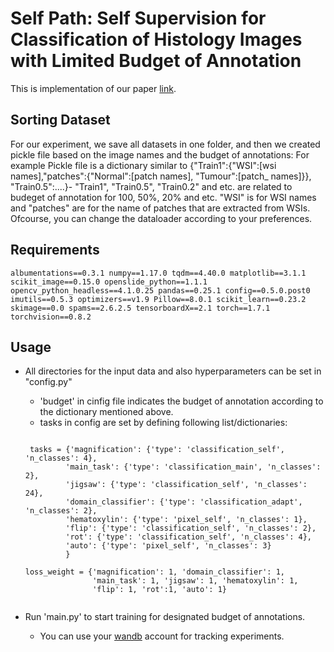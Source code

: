 # Self Path: Self Supervision for Classification of Histology Images with Limited Budget of Annotation
This is implementation of our paper [link](https://arxiv.org/pdf/2008.05571.pdf).

## Sorting Dataset
For our experiment, we save all datasets in one folder, and then we created pickle file based on the image names and the budget of annotations: For example
Pickle file is a dictionary similar to {"Train1":{"WSI":[wsi names],"patches":{"Normal":[patch names], "Tumour":[patch_ names]}},
    "Train0.5":....}- "Train1", "Train0.5", "Train0.2" and etc. are related to budeget of annotation for 100, 50%, 20% and etc. "WSI" is for WSI names and "patches" are for the name of patches that are extracted from WSIs. Ofcourse, you can change the dataloader according to your preferences.
## Requirements    
`albumentations==0.3.1
numpy==1.17.0
tqdm==4.40.0
matplotlib==3.1.1
scikit_image==0.15.0
openslide_python==1.1.1
opencv_python_headless==4.1.0.25
pandas==0.25.1
config==0.5.0.post0
imutils==0.5.3
optimizers==v1.9
Pillow==8.0.1
scikit_learn==0.23.2
skimage==0.0
spams==2.6.2.5
tensorboardX==2.1
torch==1.7.1
torchvision==0.8.2`

## Usage
- All directories for the input data and also hyperparameters can be set in "config.py"
    - 'budget' in cinfig file indicates the budget of annotation according to the dictionary mentioned above.
    - tasks in config are set by defining following list/dictionaries:    
    
    ```task_names = ['main_task', 'magnification']#['main_task', 'magnification', 'jigsaw', 'domain_classifier', hematoxylin, 'rot']'
    
     tasks = {'magnification': {'type': 'classification_self', 'n_classes': 4},
             'main_task': {'type': 'classification_main', 'n_classes': 2},
             'jigsaw': {'type': 'classification_self', 'n_classes': 24},
             'domain_classifier': {'type': 'classification_adapt', 'n_classes': 2},
             'hematoxylin': {'type': 'pixel_self', 'n_classes': 1},
             'flip': {'type': 'classification_self', 'n_classes': 2},
             'rot': {'type': 'classification_self', 'n_classes': 4},
             'auto': {'type': 'pixel_self', 'n_classes': 3}
             }
             
    loss_weight = {'magnification': 1, 'domain_classifier': 1,
                   'main_task': 1, 'jigsaw': 1, 'hematoxylin': 1,
                   'flip': 1, 'rot':1, 'auto': 1}
                   
- Run 'main.py' to start training for designated budget of annotations.
    - You can use your [wandb](https://www.wandb.com) account for tracking experiments.
    
    
